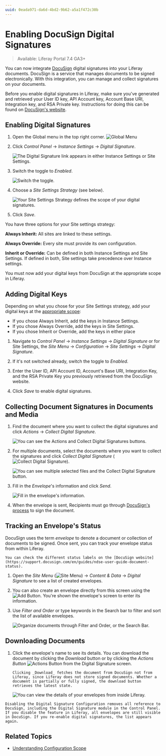 ```yaml
---
uuid: 0eada971-da6d-4bd2-9b62-a5a1f472c30b
---
```

# Enabling DocuSign Digital Signatures

> Available: Liferay Portal 7.4 GA3+

You can now integrate [DocuSign](https://www.docusign.com/) digital signatures into your Liferay documents. DocuSign is a service that manages documents to be signed electronically. With this integration, you can manage and collect signatures on your documents.

Before you enable digital signatures in Liferay, make sure you've generated and retrieved your User ID key, API Account key, Account Base URI, Integration key, and RSA Private key. Instructions for doing this can be found on [DocuSign's website](https://support.docusign.com/en/guides/ndse-admin-guide-api-and-keys).

## Enabling Digital Signatures

1. Open the Global menu in the top right corner. ![Global Menu](../../../images/icon-applications-menu.png)

1. Click *Control Panel* &rarr; *Instance Settings* &rarr; *Digital Signature*.

    ![The Digital Signature link appears in either Instance Settings or Site Settings.](./enabling-docusign-digital-signatures/images/01.png)

1. Switch the toggle to *Enabled*.

    ![Switch the toggle.](./enabling-docusign-digital-signatures/images/02.png)

1. Choose a *Site Settings Strategy* (see below).

    ![Your Site Settings Strategy defines the scope of your digital signatures.](./enabling-docusign-digital-signatures/images/03.png)

1. Click *Save*.

You have three options for your Site settings strategy:

**Always Inherit:** All sites are linked to these settings.

**Always Override:** Every site must provide its own configuration.

**Inherit or Override:** Can be defined in both Instance Settings and Site Settings. If defined in both, Site settings take precedence over Instance settings.

You must now add your digital keys from DocuSign at the appropriate scope in Liferay.

## Adding Digital Keys

Depending on what you chose for your Site Settings strategy, add your digital keys at the [appropriate scope](../../../system-administration/configuring-liferay/understanding-configuration-scope.md):

- If you chose Always Inherit, add the keys in Instance Settings.
- If you chose Always Override, add the keys in Site Settings.
- If you chose Inherit or Override, add the keys in either place

1. Navigate to _Control Panel_ &rarr; _Instance Settings_ &rarr; _Digital Signature_ or for Site Settings, the _Site Menu_ &rarr; _Configuration_ &rarr; _Site Settings_ &rarr; _Digital Signature_.

1. If it's not switched already, switch the toggle to _Enabled_.

1. Enter the User ID, API Account ID, Account's Base URI, Integration Key, and the RSA Private Key you previously retrieved from the DocuSign website.

1. Click *Save* to enable digital signatures.

## Collecting Document Signatures in Documents and Media

1. Find the document where you want to collect the digital signatures and click *Actions* &rarr; *Collect Digital Signature*.

    ![You can see the Actions and Collect Digital Signatures buttons.](./enabling-docusign-digital-signatures/images/04.png)

1. For multiple documents, select the documents where you want to collect the signatures and click *Collect Digital Signature* (![Collect Digital Signature](../../../images/icon-digital-signature.png)).

   ![You can see multiple selected files and the Collect Digital Signature button.](./enabling-docusign-digital-signatures/images/05.png)

1. Fill in the *Envelope*'s information and click *Send*.

    ![Fill in the envelope's information.](./enabling-docusign-digital-signatures/images/06.png)

1. When the envelope is sent, Recipients must go through [DocuSign's process](https://www.docusign.com/products/electronic-signature/how-docusign-works) to sign the document.

## Tracking an Envelope's Status

DocuSign uses the term _envelope_ to denote a document or collection of documents to be signed. Once sent, you can track your envelope status from within Liferay.

```{tip}
You can check the different status labels on the [DocuSign website](https://support.docusign.com/en/guides/ndse-user-guide-document-status). 
```

1. Open the *Site Menu* (![Site Menu](../../../images/icon-menu.png)) &rarr; _Content & Data_ &rarr; _Digital Signature_ to see a list of created envelopes.

1. You can also create an envelope directly from this screen using the ![Add Button](../../../images/icon-add.png). You're shown the envelope's screen to enter its information.

1. Use *Filter and Order* or type keywords in the Search bar to filter and sort the list of available envelopes.

    ![Organize documents through Filter and Order, or the Search Bar.](./enabling-docusign-digital-signatures/images/07.png)

## Downloading Documents

1. Click the envelope's name to see its details. You can download the document by clicking the *Download* button or by clicking the *Actions Button* ![Actions Button](../../../images/icon-actions.png) from the Digital Signature screen.

   ```{important}
   Clicking _Download_ fetches the document from DocuSign not from Liferay, since Liferay does not store signed documents. Whether a document is partially or fully signed, the download button retrieves the latest state.
   ```

   ![You can view the details of your envelopes from inside Liferay.](./enabling-docusign-digital-signatures/images/08.png)

```{warning}
Disabling the Digital Signature Configuration removes all reference to DocuSign, including the Digital Signature module in the Control Panel. If you disable the feature in Liferay, all envelopes are still visible in DocuSign. If you re-enable digital signatures, the list appears again.
```

## Related Topics

- [Understanding Configuration Scope](../../../system-administration/configuring-liferay/understanding-configuration-scope.md)
